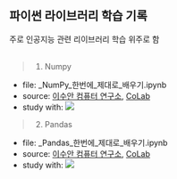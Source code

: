 ## 파이썬 라이브러리 학습 기록

주로 인공지능 관련 리이브러리 학습 위주로 함  
</br>

> 1. Numpy

- file: _NumPy_한번에_제대로_배우기.ipynb
- source: [이수안 컴퓨터 연구소](https://www.youtube.com/watch?v=mirZPrWwvao), [CoLab](https://colab.research.google.com/drive/1qEBbLwNJ0FZA6h1BWHm5wu4mrJhbg3ty?usp=sharing)
- study with: <img src="https://img.shields.io/badge/Jupyter-F37626?style=flat-square&logo=jupyter&logoColor=white"/>
  </br>

> 2. Pandas

- file: _Pandas_한번에_제대로_배우기.ipynb
- source: [이수안 컴퓨터 연구소](https://www.youtube.com/watch?v=lG8pEwvYwCw), [CoLab](https://colab.research.google.com/drive/1nt8EA_2tC3DjAoUcqm89xy0RyF5qBL_y?usp=sharing)
- study with: <img src="https://img.shields.io/badge/Jupyter-F37626?style=flat-square&logo=jupyter&logoColor=white"/>
